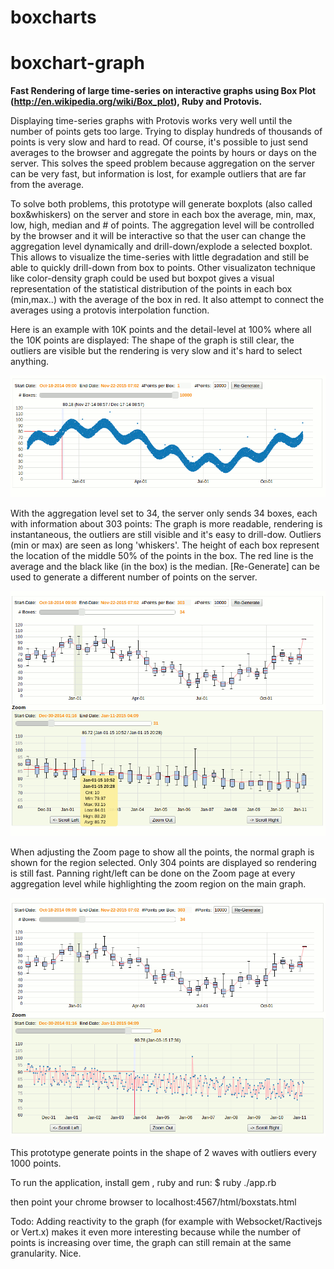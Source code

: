 # boxcharts
boxchart-graph
==============

**Fast Rendering of large time-series on interactive graphs using Box Plot (http://en.wikipedia.org/wiki/Box_plot), Ruby and Protovis.**

Displaying time-series graphs with Protovis works very well until the number of points gets too large. Trying to display 
hundreds of thousands of points is very slow and hard to read. 
Of course, it's possible to just send averages to the browser and aggregate the points by hours or days on the server.
This solves the speed problem because aggregation on the server can be very fast, but information is lost,
for example outliers that are far from the average.

To solve both problems, this prototype will generate boxplots (also called box&whiskers) on the server and store in 
each box the average, min, max, low, high, median and # of points. The aggregation level will be controlled by the browser
and it will be interactive so that the user can change the aggregation level dynamically and drill-down/explode a selected boxplot.
This allows to visualize the time-series with little degradation and still be able to quickly drill-down from box to points. Other visualizaton technique like color-density graph could be used but boxpot gives a visual representation of
the statistical distribution of the points in each box (min,max..) with the average of the box in red. It also attempt to
connect the averages using a protovis interpolation function.

Here is an example with 10K points and the detail-level at 100% where all the 10K points are displayed: The shape
of the graph is still clear, the outliers are visible but the rendering is very slow and it's hard to select anything.




![Alt text](images/snap1.gif "Optional title")

With the aggregation level set to 34, the server only sends 34 boxes, each with information about 303 points: The graph is more readable,
rendering is instantaneous, the outliers are still visible and it's easy to drill-dow. Outliers (min or max) are seen as long 'whiskers'. The height of each box represent the location of the middle 50% of the points in the box. The red line is the average and the black like (in the box) is the median.
[Re-Generate] can be used to generate a different number of points on the server.

![Alt text](images/snap2.gif "Optional title")

When adjusting the Zoom page to show all the points, the normal graph is shown for the region selected. Only 304 points
are displayed so rendering is still fast. Panning right/left can be done on the Zoom page at every aggregation level
while highlighting the zoom region on the main graph.

![Alt text](images/snap3.gif "Optional title")

This prototype generate points in the shape of 2 waves with outliers every 1000 points.

To run the application, install gem , ruby and run:
$ ruby ./app.rb

then point your chrome browser to localhost:4567/html/boxstats.html

Todo: Adding reactivity  to the graph (for example with Websocket/Ractivejs or Vert.x) makes it even more interesting
because while the number of points is increasing over time, the graph can still remain at the same granularity. 
Nice.



